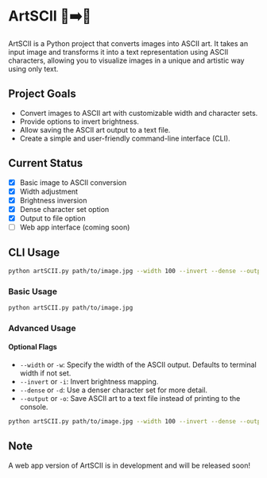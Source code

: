 # ArtSCII 🎨➡️🔡

ArtSCII is a Python project that converts images into ASCII art. It takes an input image and transforms it into a text representation using ASCII characters, allowing you to visualize images in a unique and artistic way using only text.

## Project Goals

- Convert images to ASCII art with customizable width and character sets.
- Provide options to invert brightness.
- Allow saving the ASCII art output to a text file.
- Create a simple and user-friendly command-line interface (CLI).

## Current Status

- [x] Basic image to ASCII conversion
- [x] Width adjustment
- [x] Brightness inversion
- [x] Dense character set option
- [x] Output to file option
- [ ] Web app interface (coming soon)

## CLI Usage

```bash
python artSCII.py path/to/image.jpg --width 100 --invert --dense --output output.txt
```

### Basic Usage

```bash
python artSCII.py path/to/image.jpg
```

### Advanced Usage

#### Optional Flags

- `--width` or `-w`: Specify the width of the ASCII output. Defaults to terminal width if not set.
- `--invert` or `-i`: Invert brightness mapping.
- `--dense` or `-d`: Use a denser character set for more detail.
- `--output` or `-o`: Save ASCII art to a text file instead of printing to the console.

```bash
python artSCII.py path/to/image.jpg --width 100 --invert --dense --output output.txt
```



## Note

A web app version of ArtSCII is in development and will be released soon!
